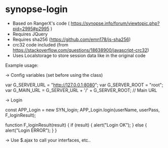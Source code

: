 # synopse-login

- Based on RangerX's code ( https://synopse.info/forum/viewtopic.php?pid=2995#p2995 )
- Requires JQuery
- Requires sha256 (https://github.com/emn178/js-sha256)
- crc32 code included (from https://stackoverflow.com/questions/18638900/javascript-crc32)
- Uses Localstorage to store session data like in the original code


Example usage:

-> Config variables (set before using the class)

var G_SERVER_URL  = "http://127.0.0.1:8080";
var G_SERVER_ROOT = "root";
var G_MAIN_URL    = G_SERVER_URL + '/' + G_SERVER_ROOT;   // Main URL


-> Login

const APP_Login = new SYN_login;
APP_Login.login(userName, userPass, F_loginResult);

function F_loginResult(result) {
    if (result) { alert("Login OK"); }
    else        { alert("Login ERROR"); }
}

-> Use $.ajax to call your interfaces, etc..
